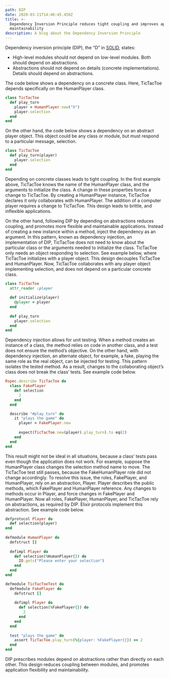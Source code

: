 ```yaml
---
path: DIP
date: 2020-03-21T14:46:45.456Z
title: >-
  Dependency Inversion Principle reduces tight coupling and improves application
  maintainability
description: A blog about the Dependency Inversion Principle
---
```

Dependency inversion principle (DIP), the “D” in [SOLID](https://en.wikipedia.org/wiki/SOLID), states:

* High-level modules should not depend on low-level modules. Both should depend on abstractions.
* Abstractions should not depend on details (concrete implementations). Details should depend on abstractions.

The code below shows a dependency on a concrete class. Here, TicTacToe depends specifically on the HumanPlayer class. 

```ruby
class TicTacToe
  def play_turn
    player = HumanPlayer.new("X")
    player.selection
  end
end
```

On the other hand, the code below shows a dependency on an abstract player object. This object could be any class or module, but must respond to a particular message, selection. 

```ruby
class TicTacToe
  def play_turn(player)
    player.selection
  end
end
```

Depending on concrete classes leads to tight coupling. In the first example above, TicTacToe knows the name of the HumanPlayer class, and the arguments to initialize the class. A change in these properties forces a change to TicTacToe. By creating a HumanPlayer instance,  TicTacToe declares it only collaborates with HumanPlayer. The addition of a computer player requires a change to TicTacToe. This design leads to brittle, and inflexible applications.

On the other hand, following DIP by depending on abstractions reduces coupling, and promotes more flexible and maintainable applications. Instead of creating a new instance within a method, inject the dependency as an argument. In this pattern, known as dependency injection, an implementation of DIP, TicTacToe does not need to know about the particular class or the arguments needed to initialize the class.  TicTacToe only needs an object responding to selection. See example below, where TicTacToe initializes with a player object. This design decouples TicTacToe and HumanPlayer. Now, TicTacToe collaborates with any player object implementing selection, and does not depend on a particular concrete class.

```ruby
class TicTacToe
  attr_reader :player
  
  def initialize(player)
    @player = player
  end
  
  def play_turn
    player.selection
  end
end
```

Dependency injection allows for unit testing. When a method creates an instance of a class, the method relies on code in another class, and a test does not ensure the method’s objective. On the other hand, with dependency injection, an alternate object, for example, a fake, playing the same role as the real object, can be injected for testing. This pattern isolates the tested method. As a result, changes to the collaborating object’s class does not break the class’ tests.  See example code below.

```ruby
Rspec.describe TicTacToe do
  class FakePlayer
    def selection
      2
    end
  end

  describe "#play_turn" do
    it "plays the game" do
      player = FakePlayer.new
      
      expect(TicTacToe.new(player).play_turn).to eq(2)
    end
  end
end
```

  

This result might not be ideal in all situations, because a class’ tests pass even though the application does not work. For example, suppose the HumanPlayer class changes the selection method name to move. The TicTacToe test still passes, because the FakeHumanPlayer role did not change accordingly. To resolve this issue, the roles, FakePlayer, and HumanPlayer, rely on an abstraction, Player. Player describes the public methods, which FakePlayer and HumanPlayer reference. Any changes to methods occur in Player, and force changes in FakePlayer and HumanPlayer. Now all roles, FakePlayer, HumanPlayer, and TicTacToe rely on abstractions, as required by DIP.  Elixir protocols implement this abstraction. See example code below.

```ruby
defprotocol Player do
  def selection(player)
end
  
defmodule HumanPlayer do
  defstruct []
  
  defimpl Player do
    def selection(%HumanPlayer{}) do
      IO.gets("Please enter your selection")
    end
  end
end

defmodule TicTacToeTest do
  defmodule FakePlayer do
    defstruct []
    
    defimpl Player do
      def selection(%FakePlayer{}) do
        2
      end
    end
  end
  
  test "plays the game" do
    assert TicTacToe.play_turn(%{player: %FakePlayer{}}) == 2
  end
end
```

DIP prescribes modules depend on abstractions rather than directly on each other. This design reduces coupling between modules, and promotes application flexibility and maintainability.
